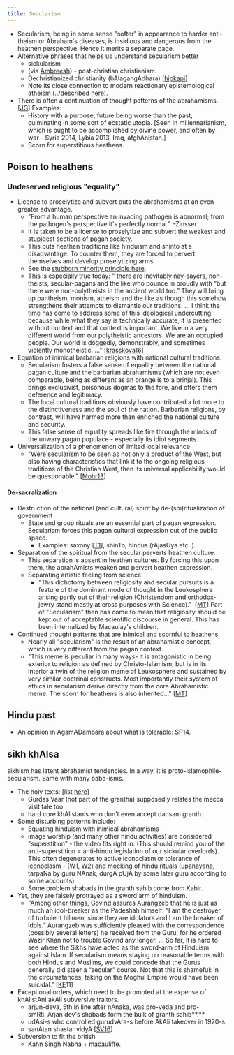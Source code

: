 ```yaml
---
title: Secularism
---
```


- Secularism, being in some sense "softer" in appearance to harder anti-theism or Abraham's diseases, is insidious and dangerous from the heathen perspective. Hence it merits a separate page.
- Alternative phrases that helps us understand secularism better
    - sickularism
    - (via [Ambreesh](https://www.facebook.com/ambreesh.mishra)) \- post-christian christianism.
    - Dechristianized christianity (bAlagangAdhara) \[[hipkapi](http://www.hipkapi.com/2011/03/03/the-religion-of-secular-state-dechristianized-christianity-s-n-balagangadhara/)\]
    - Note its close connection to modern reactionary epistemological atheism (../described [here](../abe-disease/zombie-cult/)).
- There is often a continuation of thought patterns of the abrahamisms. \[[JG](http://library.fora.tv/2008/05/24/John_Gray_in_Conversation)\] Examples:
    - History with a purpose, future being worse than the past, culminating in some sort of ecstatic utopia. \[Seen in millennarianism, which is ought to be accomplished by divine power, and often by war - Syria 2014, Lybia 2013, Iraq, afghAnistan.\]
    - Scorn for superstitious heathens.

## Poison to heathens
### Undeserved religious "equality"
- License to proselytize and subvert puts the abrahamisms at an even greater advantage.
    - "From a human perspective an invading pathogen is abnormal; from the pathogen's perspective it's perfectly normal." –Zinsser
    - It is taken to be a license to proselytize and subvert the weakest and stupidest sections of pagan society.
    - This puts heathen traditions like hinduism and shinto at a disadvantage. To counter them, they are forced to pervert themselves and develop proselytizing arms.
    - See the [stubborn minority principle here](../../../polity/external-affairs/tolerance/).
    - This is especially true today: " there are inevitably nay-sayers, non-theists, secular-pagans and the like who pounce in proudly with “but there were non-polytheists in the ancient world too.” They will bring up pantheism, monism, atheism and the like as though this somehow strengthens their attempts to dismantle our traditions. ... I think the time has come to address some of this ideological undercutting because while what they say is technically accurate, it is presented without context and that context is important. We live in a very different world from our polytheistic ancestors. We are an occupied people. Our world is doggedly, demonstrably, and sometimes violently monotheistic. ..." \[[krasskova16](https://krasskova.wordpress.com/2016/03/13/the-battle-for-polytheisms-soul/)\]
- Equation of inimical barbarian religions with national cultural traditions.
    - Secularism fosters a false sense of equality between the national pagan culture and the barbarian abrahamisms (which are not even comparable, being as different as an orange is to a brinjal). This brings exclusivist, poisonous dogmas to the fore, and offers them deference and legitimacy.
    - The local cultural traditions obviously have contributed a lot more to the distinctiveness and the soul of the nation. Barbarian religions, by contrast, will have harmed more than enriched the national culture and security.
    - This false sense of equality spreads like fire through the minds of the unwary pagan populace - especially its idiot segments.
- Universalization of a phenomenon of limited local relevance
    - "Were secularism to be seen as not only a product of the West, but also having characteristics that link it to the ongoing religious traditions of the Christian West, then its universal applicability would be questionable." \[[Mohr13](https://www.academia.edu/1549528/2_The_Christian_origins_of_secularism_and_the_rule_of_law)\]

#### De-sacralization
- Destruction of the national (and cultural) spirit by de-(spi)ritualization of government
    - State and group rituals are an essential part of pagan expression. Secularism forces this pagan cultural expression out of the public space.
        - Examples: saxony \[[T1](https://twitter.com/Rjrasva/status/582162695127994370)\], shinTo, hindus (rAjasUya etc..).
- Separation of the spiritual from the secular perverts heathen culture.
    - This separation is absent in heathen cultures. By forcing this upon them, the abrahAmists weaken and pervert heathen expression.
    - Separating artistic feeling from science
        - "This dichotomy between religiosity and secular pursuits is a feature of the dominant mode of thought in the Leukosphere arising partly out of their religion (Christendom and orthodox-jewry stand mostly at cross purposes with Science)."  \[[MT](https://www.facebook.com/l.php?u=https%3A%2F%2Fmanasataramgini.wordpress.com%2F2013%2F02%2F10%2Fthe-end-of-the-heathens%2F&h=iAQF6fwII&s=1)\] Part of "Secularism" then has come to mean that religiosity should be kept out of acceptable scientific discourse in general. This has been internalized by Macaulay's children.
- Continued thought patterns that are inimical and scornful to heathens
    - Nearly all "secularism" is the result of an abrahamistic concept, which is very different from the pagan context.
    - "This meme is peculiar in many ways- it is antagonistic in being exterior to religion as defined by Christo-Islamism, but is in its interior a twin of the religion meme of Leukosphere and sustained by very similar doctrinal constructs. Most importantly their system of ethics in secularism derive directly from the core Abrahamistic meme. The scorn for heathens is also inherited..." \[[MT](https://manasataramgini.wordpress.com/2007/07/09/western-generalizations-of-religiosity/)\]

## Hindu past

- An opinion in AgamADambara about what is tolerable: [SP14](https://vajrin.wordpress.com/2012/11/25/sarva-dharma-samabhava-an-astika-view/).

## sikh khAlsa

sikhism has latent abrahamist tendencies. In a way, it is proto-islamophile-secularism. Same with many baba-isms.  

- The holy texts: \[list [here](https://sites.google.com/site/samskrtamsfo/darsanam/an-yadarsanani)\]
    - Gurdas Vaar (not part of the grantha) supposedly relates the mecca visit tale too.
    - hard core khAlistanis who don't even accept dahsam granth.
- Some disturbing patterns include:
    - Equating hinduism with inimical abrahamisms
    - image worship (and many other hindu activities) are considered "superstition" - the video fits right in. (This should remind you of the anti-superstition = anti-hindu legislation of our sickular overlords). This often degenerates to active iconoclasm or tolerance of iconoclasm - (W1, [W2](https://en.wikipedia.org/wiki/Idolatry_in_Sikhism#Smiting_of_the_nose_of_Durga.27s_idol)) and mocking of hindu rituals (upanayana, tarpaNa by guru NAnak, durgA pUjA by some later guru according to some accounts).
    - Some problem shabads in the granth sahib come from Kabir.
- Yet, they are falsely protrayed as a sword arm of hinduism.
    - "Among other things, Govind assures Aurangzeb that he is just as much an idol-breaker as the Padeshah himself: “I am the destroyer of turbulent hillmen, since they are idolators and I am the breaker of idols.” Aurangzeb was sufficiently pleased with the correspondence (possibly several letters) he received from the Guru, for he ordered Wazir Khan not to trouble Govind any longer. ... So far, it is hard to see where the Sikhs have acted as the sword-arm of Hinduism against Islam. If secularism means staying on reasonable terms with both Hindus and Muslims, we could concede that the Gurus generally did steer a “secular” course. Not that this is shameful: in the circumstances, taking on the Moghul Empire would have been suicidal." \[[KE](http://koenraadelst.blogspot.com/2011/12/guru-tegh-bahadurs-martyrdom.html)11\]
- Exceptional orders, which need to be promoted at the expense of khAlistAni akAli subversive traitors.
    - arjun-deva, 5th in line after nAnaka, was pro-veda and pro-smRti. Arjan dev's shabads form the bulk of granth sahib**.**
    - udAsi-s who controlled gurudvAra-s before AkAli takeover in 1920-s.
    - sanAtan shastar vidyA \[[SV16](http://www.shastarvidiya.org/articles/misunderstandings.html)\]
- Subversion to fit the british
    - Kahn Singh Nabha + macauliffe.
